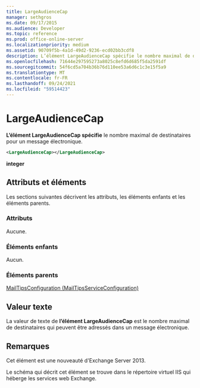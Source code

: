 ```yaml
---
title: LargeAudienceCap
manager: sethgros
ms.date: 09/17/2015
ms.audience: Developer
ms.topic: reference
ms.prod: office-online-server
ms.localizationpriority: medium
ms.assetid: 90709f5b-4a1d-49d2-9236-ecd02bb3cdf8
description: L’élément LargeAudienceCap spécifie le nombre maximal de destinataires pour un message électronique.
ms.openlocfilehash: 71644e297595273a8025c8efd6d685f5da2591df
ms.sourcegitcommit: 54f6cd5a704b36b76d110ee53a6d6c1c3e15f5a9
ms.translationtype: MT
ms.contentlocale: fr-FR
ms.lasthandoff: 09/24/2021
ms.locfileid: "59514423"
---
```

# <a name="largeaudiencecap"></a>LargeAudienceCap

**L’élément LargeAudienceCap spécifie** le nombre maximal de destinataires pour un message électronique. 
  
```XML
<LargeAudienceCap></LargeAudienceCap>
```

 **integer**
## <a name="attributes-and-elements"></a>Attributs et éléments

Les sections suivantes décrivent les attributs, les éléments enfants et les éléments parents.
  
### <a name="attributes"></a>Attributs

Aucune.
  
### <a name="child-elements"></a>Éléments enfants

Aucun.
  
### <a name="parent-elements"></a>Éléments parents

[MailTipsConfiguration (MailTipsServiceConfiguration)](mailtipsconfiguration-mailtipsserviceconfiguration.md)
  
## <a name="text-value"></a>Valeur texte

La valeur de texte de **l’élément LargeAudienceCap** est le nombre maximal de destinataires qui peuvent être adressés dans un message électronique. 
  
## <a name="remarks"></a>Remarques

Cet élément est une nouveauté d'Exchange Server 2013.
  
Le schéma qui décrit cet élément se trouve dans le répertoire virtuel IIS qui héberge les services web Exchange.
  

